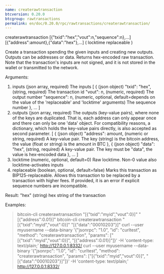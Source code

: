 ```yaml
---
name: createrawtransaction
btcversion: 0.20.0
btcgroup: rawtransactions
permalink: en/doc/0.20.0/rpc/rawtransactions/createrawtransaction/
---
```


createrawtransaction [{"txid":"hex","vout":n,"sequence":n},...] [{"address":amount},{"data":"hex"},...] ( locktime replaceable )

Create a transaction spending the given inputs and creating new outputs.
Outputs can be addresses or data.
Returns hex-encoded raw transaction.
Note that the transaction's inputs are not signed, and
it is not stored in the wallet or transmitted to the network.

Arguments:
1. inputs                      (json array, required) The inputs
     [
       {                       (json object)
         "txid": "hex",        (string, required) The transaction id
         "vout": n,            (numeric, required) The output number
         "sequence": n,        (numeric, optional, default=depends on the value of the 'replaceable' and 'locktime' arguments) The sequence number
       },
       ...
     ]
2. outputs                     (json array, required) The outputs (key-value pairs), where none of the keys are duplicated.
                               That is, each address can only appear once and there can only be one 'data' object.
                               For compatibility reasons, a dictionary, which holds the key-value pairs directly, is also
                               accepted as second parameter.
     [
       {                       (json object)
         "address": amount,    (numeric or string, required) A key-value pair. The key (string) is the bitcoin address, the value (float or string) is the amount in BTC
       },
       {                       (json object)
         "data": "hex",        (string, required) A key-value pair. The key must be "data", the value is hex-encoded data
       },
       ...
     ]
3. locktime                    (numeric, optional, default=0) Raw locktime. Non-0 value also locktime-activates inputs
4. replaceable                 (boolean, optional, default=false) Marks this transaction as BIP125-replaceable.
                               Allows this transaction to be replaced by a transaction with higher fees. If provided, it is an error if explicit sequence numbers are incompatible.

Result:
"hex"    (string) hex string of the transaction

Examples:
> bitcoin-cli createrawtransaction "[{\"txid\":\"myid\",\"vout\":0}]" "[{\"address\":0.01}]"
> bitcoin-cli createrawtransaction "[{\"txid\":\"myid\",\"vout\":0}]" "[{\"data\":\"00010203\"}]"
> curl --user myusername --data-binary '{"jsonrpc": "1.0", "id": "curltest", "method": "createrawtransaction", "params": ["[{\"txid\":\"myid\",\"vout\":0}]", "[{\"address\":0.01}]"]}' -H 'content-type: text/plain;' http://127.0.0.1:8332/
> curl --user myusername --data-binary '{"jsonrpc": "1.0", "id": "curltest", "method": "createrawtransaction", "params": ["[{\"txid\":\"myid\",\"vout\":0}]", "[{\"data\":\"00010203\"}]"]}' -H 'content-type: text/plain;' http://127.0.0.1:8332/


